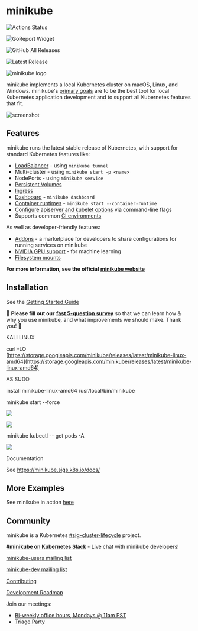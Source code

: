 # minikube

![Actions Status](https://github.com/kubernetes/minikube/workflows/build/badge.svg)

![GoReport Widget](https://goreportcard.com/badge/github.com/kubernetes/minikube)

![GitHub All Releases](https://img.shields.io/github/downloads/kubernetes/minikube/total.svg)

![Latest Release](https://img.shields.io/github/v/release/kubernetes/minikube?include_prereleases)

![minikube logo](https://github.com/kubernetes/minikube/raw/master/images/logo/logo.png)

minikube implements a local Kubernetes cluster on macOS, Linux, and Windows. minikube's [primary goals](https://minikube.sigs.k8s.io/docs/concepts/principles/) are to be the best tool for local Kubernetes application development and to support all Kubernetes features that fit.

![screenshot](https://raw.githubusercontent.com/kubernetes/minikube/master/site/static/images/screenshot.png)

## Features

minikube runs the latest stable release of Kubernetes, with support for standard Kubernetes features like:

*   [LoadBalancer](https://minikube.sigs.k8s.io/docs/handbook/accessing/#loadbalancer-access) - using `minikube tunnel`
*   Multi-cluster - using `minikube start -p <name>`
*   NodePorts - using `minikube service`
*   [Persistent Volumes](https://minikube.sigs.k8s.io/docs/handbook/persistent_volumes/)
*   [Ingress](https://kubernetes.io/docs/tasks/access-application-cluster/ingress-minikube/)
*   [Dashboard](https://minikube.sigs.k8s.io/docs/handbook/dashboard/) - `minikube dashboard`
*   [Container runtimes](https://minikube.sigs.k8s.io/docs/handbook/config/#runtime-configuration) - `minikube start --container-runtime`
*   [Configure apiserver and kubelet options](https://minikube.sigs.k8s.io/docs/handbook/config/#modifying-kubernetes-defaults) via command-line flags
*   Supports common [CI environments](https://github.com/minikube-ci/examples)

As well as developer-friendly features:

*   [Addons](https://minikube.sigs.k8s.io/docs/handbook/deploying/#addons) - a marketplace for developers to share configurations for running services on minikube
*   [NVIDIA GPU support](https://minikube.sigs.k8s.io/docs/tutorials/nvidia_gpu/) - for machine learning
*   [Filesystem mounts](https://minikube.sigs.k8s.io/docs/handbook/mount/)

**For more information, see the official** [**minikube website**](https://minikube.sigs.k8s.io)

## Installation

See the [Getting Started Guide](https://minikube.sigs.k8s.io/docs/start/)

:mega: **Please fill out our** [**fast 5-question survey**](https://forms.gle/Gg3hG5ZySw8c1C24A) so that we can learn how & why you use minikube, and what improvements we should make. Thank you! :dancers:

KALI LINUX

curl -LO [https://storage.googleapis.com/minikube/releases/latest/minikube-linux-amd64](https://storage.googleapis.com/minikube/releases/latest/minikube-linux-amd64)

AS SUDO

install minikube-linux-amd64 /usr/local/bin/minikube

minikube start --force

![](https://user-images.githubusercontent.com/9384127/228987615-a33f0730-2d7e-4019-b3fd-7dc5f8657ea2.png)

![](https://user-images.githubusercontent.com/9384127/228991171-2c86e1ce-40f5-4f22-8a5d-3a35b1df61d5.png)

minikube kubectl -- get pods -A

![](https://user-images.githubusercontent.com/9384127/229299171-f4d38fc1-0909-40c6-ad55-62d2e7ebb2f4.png)

Documentation

See https://minikube.sigs.k8s.io/docs/

## More Examples

See minikube in action [here](https://minikube.sigs.k8s.io/docs/handbook/controls/)

## Community

minikube is a Kubernetes [#sig-cluster-lifecycle](https://github.com/kubernetes/community/tree/master/sig-cluster-lifecycle) project.

[**#minikube on Kubernetes Slack**](https://kubernetes.slack.com) - Live chat with minikube developers!

[minikube-users mailing list](https://groups.google.com/g/minikube-users)

[minikube-dev mailing list](https://groups.google.com/g/minikube-dev)

[Contributing](https://minikube.sigs.k8s.io/docs/contrib/)

[Development Roadmap](https://minikube.sigs.k8s.io/docs/contrib/roadmap/)

Join our meetings:

*   [Bi-weekly office hours, Mondays @ 11am PST](https://tinyurl.com/minikube-oh)
*   [Triage Party](https://minikube.sigs.k8s.io/docs/contrib/triage/)

